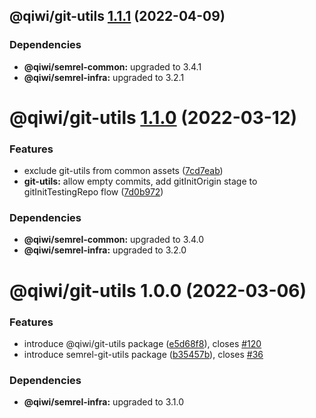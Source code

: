 ## @qiwi/git-utils [1.1.1](https://github.com/qiwi/semantic-release-toolkit/compare/@qiwi/git-utils@1.1.0...@qiwi/git-utils@1.1.1) (2022-04-09)





### Dependencies

* **@qiwi/semrel-common:** upgraded to 3.4.1
* **@qiwi/semrel-infra:** upgraded to 3.2.1

# @qiwi/git-utils [1.1.0](https://github.com/qiwi/semantic-release-toolkit/compare/@qiwi/git-utils@1.0.0...@qiwi/git-utils@1.1.0) (2022-03-12)


### Features

* exclude git-utils from common assets ([7cd7eab](https://github.com/qiwi/semantic-release-toolkit/commit/7cd7eabe167dae403eafb6c2d27b5829f2a3181b))
* **git-utils:** allow empty commits, add gitInitOrigin stage to gitInitTestingRepo flow ([7d0b972](https://github.com/qiwi/semantic-release-toolkit/commit/7d0b97273d3d23278160edc293c969b06fcf5284))





### Dependencies

* **@qiwi/semrel-common:** upgraded to 3.4.0
* **@qiwi/semrel-infra:** upgraded to 3.2.0

# @qiwi/git-utils 1.0.0 (2022-03-06)


### Features

* introduce @qiwi/git-utils package ([e5d68f8](https://github.com/qiwi/semantic-release-toolkit/commit/e5d68f864fecd8f7be5ce97a533bda1ce6568096)), closes [#120](https://github.com/qiwi/semantic-release-toolkit/issues/120)
* introduce semrel-git-utils package ([b35457b](https://github.com/qiwi/semantic-release-toolkit/commit/b35457bf84b5fb4fc600c12defe48416cf3cd92a)), closes [#36](https://github.com/qiwi/semantic-release-toolkit/issues/36)





### Dependencies

* **@qiwi/semrel-infra:** upgraded to 3.1.0
